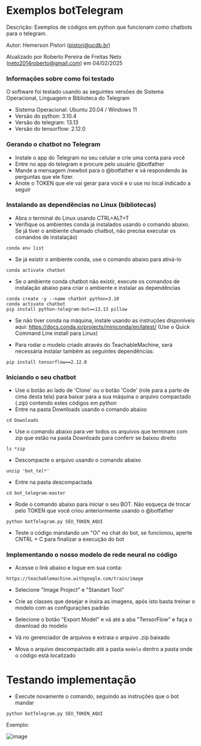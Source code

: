 # Exemplos botTelegram

Descrição: Exemplos de códigos em python que funcionam como chatbots para o telegram.

Autor: Hemerson Pistori (pistori@ucdb.br)

Atualizado por Roberto Pereira de Freitas Neto (neto2014roberto@gmail.com) em 04/02/2025

### Informações sobre como foi testado

O software foi testado usando as seguintes versões de
Sistema Operacional, Linguagem e Biblioteca do Telegram

- Sistema Operacional: Ubuntu 20.04 / Windows 11
- Versão do python: 3.10.4
- Versão do telegram: 13.13
- Versão do tensorflow: 2.12.0
 
### Gerando o chatbot no Telegram

- Instale o app do Telegram no seu celular e crie uma conta para você
- Entre no app do telegram e procure pelo usuário @botfather
- Mande a mensagem /newbot para o @botfather e vá
respondendo às perguntas que ele fizer. 
- Anote o TOKEN que ele vai gerar para você e o use no local indicado a seguir 

### Instalando as dependências no Linux (bibliotecas)

- Abra o terminal do Linux usando CTRL+ALT+T
- Verifique os ambientes conda já instalados usando o comando
abaixo. Se já tiver o ambiente chamado chatbot, não precisa executar os comandos de instalação)
```
conda env list
```

- Se já existir o ambiente conda, use o comando abaixo
para ativá-lo
```
conda activate chatbot
```

- Se o ambiente conda chatbot não existir, execute os comandos de instalação abaixo para criar o ambiente e instalar as dependências

```
conda create -y --name chatbot python=3.10
conda activate chatbot
pip install python-telegram-bot==13.13 pillow
```

- Se não tiver conda na máquina, instale usando as instruções disponíveis aqui: https://docs.conda.io/projects/miniconda/en/latest/ (Use o Quick Command Line install para Linux)

- Para rodar o modelo criado através do TeachableMachine, será necessária instalar também as seguintes dependências:

```
pip install tensorflow==2.12.0
```


### Iniciando o seu chatbot

- Use o botão ao lado de 'Clone' ou o botão 'Code' (role para a parte de cima desta tela) para baixar para a sua máquina o arquivo compactado (.zip) contendo estes códigos em python
- Entre na pasta Downloads usando o comando abaixo
```
cd Downloads
```
- Use o comando abaixo para ver todos os arquivos que terminam com zip que estão na pasta Downloads para conferir
se baixou direito
```
ls *zip
```
- Descompacte o arquivo usando o comando abaixo
```
unzip 'bot_tel*'
```
- Entre na pasta descompactada
```
cd bot_telegram-master
```

- Rode o comando abaixo para iniciar o seu BOT. Não esqueça de trocar pelo TOKEN que você criou anteriormente usando o @botfather

```
python botTelegram.py SEU_TOKEN_AQUI 
```

- Teste o código mandando um "Oi" no chat do bot, se funcionou, aperte CNTRL + C para finalizar a execução do bot

### Implementando o nosso modelo de rede neural no código

- Acesse o link abaixo e logue em sua conta:

`https://teachablemachine.withgoogle.com/train/image`

- Selecione "Image Project" e "Standart Tool"
- Crie as classes que desejar e insira as imagens, após isto basta treinar o modelo com as configurações padrão
- Selecione o botão "Export Model" e vá até a aba "TensorFlow" e faça o download do modelo

- Vá no gerenciador de arquivos e extraia o arquivo .zip baixado
- Mova o arquivo descompactado até a pasta `modelo` dentro a pasta onde o código está localizado

# Testando implementação

- Execute novamente o comando, seguindo as instruções que o bot mandar

 ```
python botTelegram.py SEU_TOKEN_AQUI 
```

Exemplo: 

![image](https://github.com/user-attachments/assets/ad01587b-ed2a-42c7-8454-3685bf592aa6)

